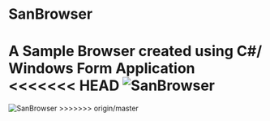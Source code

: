 # SanBrowser
A Sample Browser created using C#/ Windows Form Application
<<<<<<< HEAD
<img src="https://github.com/asangam/SanBrowser/blob/master/Screenshot%20(172).png" alt="SanBrowser">
=======
<img src="https://github.com/asangam/SanBrowser/blob/master/Screenshot%20(172).png" alt="SanBrowser">
>>>>>>> origin/master
